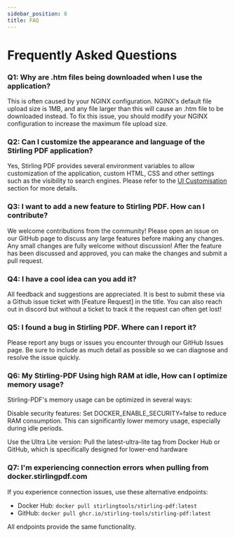 ```yaml
---
sidebar_position: 8
title: FAQ
---
```

# Frequently Asked Questions

### Q1: Why are .htm files being downloaded when I use the application?
This is often caused by your NGINX configuration. NGINX's default file upload size is 1MB, and any file larger than this will cause an .htm file to be downloaded instead. To fix this issue, you should modify your NGINX configuration to increase the maximum file upload size.

### Q2: Can I customize the appearance and language of the Stirling PDF application?
Yes, Stirling PDF provides several environment variables to allow customization of the application, custom HTML, CSS and other settings such as the visibility to search engines. Please refer to the [UI Customisation](/Advanced%20Configuration/UI%20Customisation) section for more details.

### Q3: I want to add a new feature to Stirling PDF. How can I contribute?
We welcome contributions from the community! Please open an issue on our GitHub page to discuss any large features before making any changes. Any small changes are fully welcome without discussion! After the feature has been discussed and approved, you can make the changes and submit a pull request.

### Q4: I have a cool idea can you add it?
All feedback and suggestions are appreciated. It is best to submit these via a Github issue ticket with [Feature Request] in the title.
You can also reach out in discord but without a ticket to track it the request can often get lost!

### Q5: I found a bug in Stirling PDF. Where can I report it?
Please report any bugs or issues you encounter through our GitHub Issues page. Be sure to include as much detail as possible so we can diagnose and resolve the issue quickly.

### Q6: My Stirling-PDF Using high RAM at idle, How can I optimize memory usage?
Stirling-PDF's memory usage can be optimized in several ways:

Disable security features: Set DOCKER_ENABLE_SECURITY=false to reduce RAM consumption. This can significantly lower memory usage, especially during idle periods.

Use the Ultra Lite version: Pull the latest-ultra-lite tag from Docker Hub or GitHub, which is specifically designed for lower-end hardware

### Q7: I'm experiencing connection errors when pulling from docker.stirlingpdf.com

If you experience connection issues, use these alternative endpoints:

- Docker Hub: `docker pull stirlingtools/stirling-pdf:latest`
- GitHub: `docker pull ghcr.io/stirling-tools/stirling-pdf:latest`

All endpoints provide the same functionality.
